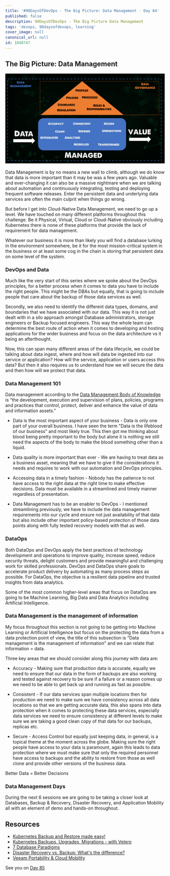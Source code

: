 ```yaml
---
title: '#90DaysOfDevOps - The Big Picture: Data Management - Day 84'
published: false
description: 90DaysOfDevOps - The Big Picture Data Management
tags: 'devops, 90daysofdevops, learning'
cover_image: null
canonical_url: null
id: 1048747
---
```


## The Big Picture: Data Management

![](Images/Day84_Data1.png)

Data Management is by no means a new wall to climb, although we do know that data is more important than it may be was a few years ago. Valuable and ever-changing it can also be a massive nightmare when we are talking about automation and continuously integrating, testing and deploying frequent software releases. Enter the persistent data and underlying data services are often the main culprit when things go wrong.

But before I get into Cloud-Native Data Management, we need to go up a level. We have touched on many different platforms throughout this challenge. Be it Physical, Virtual, Cloud or Cloud-Native obviously including Kubernetes there is none of these platforms that provide the lack of requirement for data management.

Whatever our business it is more than likely you will find a database lurking in the environment somewhere, be it for the most mission-critical system in the business or at least some cog in the chain is storing that persistent data on some level of the system.

### DevOps and Data

Much like the very start of this series where we spoke about the DevOps principles, for a better process when it comes to data you have to include the right people. This might be the DBAs but equally, that is going to include people that care about the backup of those data services as well.

Secondly, we also need to identify the different data types, domains, and boundaries that we have associated with our data. This way it is not just dealt with in a silo approach amongst Database administrators, storage engineers or Backup focused engineers. This way the whole team can determine the best route of action when it comes to developing and hosting applications for the wider business and focus on the data architecture vs it being an afterthought.

Now, this can span many different areas of the data lifecycle, we could be talking about data ingest, where and how will data be ingested into our service or application? How will the service, application or users access this data? But then it also requires us to understand how we will secure the data and then how will we protect that data.

### Data Management 101

Data management according to the [Data Management Body of Knowledge](https://www.dama.org/cpages/body-of-knowledge) is “the development, execution and supervision of plans, policies, programs and practices that control, protect, deliver and enhance the value of data and information assets.”

- Data is the most important aspect of your business - Data is only one part of your overall business. I have seen the term "Data is the lifeblood of our business" and most likely true. This then got me thinking about blood being pretty important to the body but alone it is nothing we still need the aspects of the body to make the blood something other than a liquid.

- Data quality is more important than ever - We are having to treat data as a business asset, meaning that we have to give it the considerations it needs and requires to work with our automation and DevOps principles.

- Accessing data in a timely fashion - Nobody has the patience to not have access to the right data at the right time to make effective decisions. Data must be available in a streamlined and timely manner regardless of presentation.

- Data Management has to be an enabler to DevOps - I mentioned streamlining previously, we have to include the data management requirements into our cycle and ensure not just availability of that data but also include other important policy-based protection of those data points along with fully tested recovery models with that as well.

### DataOps

Both DataOps and DevOps apply the best practices of technology development and operations to improve quality, increase speed, reduce security threats, delight customers and provide meaningful and challenging work for skilled professionals. DevOps and DataOps share goals to accelerate product delivery by automating as many process steps as possible. For DataOps, the objective is a resilient data pipeline and trusted insights from data analytics.

Some of the most common higher-level areas that focus on DataOps are going to be Machine Learning, Big Data and Data Analytics including Artificial Intelligence.

### Data Management is the management of information

My focus throughout this section is not going to be getting into Machine Learning or Artificial Intelligence but focus on the protecting the data from a data protection point of view, the title of this subsection is "Data management is the management of information" and we can relate that information = data.

Three key areas that we should consider along this journey with data are:

- Accuracy - Making sure that production data is accurate, equally we need to ensure that our data in the form of backups are also working and tested against recovery to be sure if a failure or a reason comes up we need to be able to get back up and running as fast as possible.
- Consistent - If our data services span multiple locations then for production we need to make sure we have consistency across all data locations so that we are getting accurate data, this also spans into data protection when it comes to protecting these data services, especially data services we need to ensure consistency at different levels to make sure we are taking a good clean copy of that data for our backups, replicas etc.

- Secure - Access Control but equally just keeping data, in general, is a topical theme at the moment across the globe. Making sure the right people have access to your data is paramount, again this leads to data protection where we must make sure that only the required personnel have access to backups and the ability to restore from those as well clone and provide other versions of the business data.

Better Data = Better Decisions

### Data Management Days

During the next 6 sessions we are going to be taking a closer look at Databases, Backup & Recovery, Disaster Recovery, and Application Mobility all with an element of demo and hands-on throughout.

## Resources

- [Kubernetes Backup and Restore made easy!](https://www.youtube.com/watch?v=01qcYSck1c4&t=217s)
- [Kubernetes Backups, Upgrades, Migrations - with Velero](https://www.youtube.com/watch?v=zybLTQER0yY)
- [7 Database Paradigms](https://www.youtube.com/watch?v=W2Z7fbCLSTw&t=520s)
- [Disaster Recovery vs. Backup: What's the difference?](https://www.youtube.com/watch?v=07EHsPuKXc0)
- [Veeam Portability & Cloud Mobility](https://www.youtube.com/watch?v=hDBlTdzE6Us&t=3s)

See you on [Day 85](day85.md)
